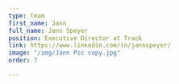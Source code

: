 ```yaml
---
type: team
first_name: Jann
full_name: Jann Speyer
position: Executive Director at Track
link: https://www.linkedin.com/in/jannspeyer/
image: "/img/Jann Pic copy.jpg"
order: 7

---
```

